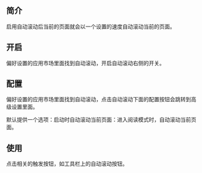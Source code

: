 ## 简介

启用自动滚动后当前的页面就会以一个设置的速度自动滚动当前的页面。

## 开启

偏好设置的应用市场里面找到自动滚动，开启自动滚动右侧的开关。

## 配置

偏好设置的应用市场里面找到自动滚动，点击自动滚动下面的配置按钮会跳转到高级设置里面。

默认提供一个选项：启动时自动滚动当前页面：进入阅读模式时，自动滚动当前页面。

## 使用

点击相关的触发按钮，如工具栏上的自动滚动按钮。
